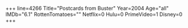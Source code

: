 +++
line=4266
Title="Postcards from Buster"
Year=2004
Age="all"
IMDb="6.1"
RottenTomatoes=""
Netflix=0
Hulu=0
PrimeVideo=1
Disney=0
+++

